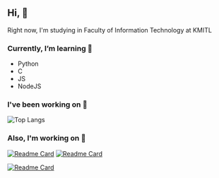 ## Hi, 🤌
Right now, I'm studying in Faculty of Information Technology at KMITL

### Currently, I’m learning 🌱
* Python
* C
* JS
* NodeJS

### I've been working on 💾
![Top Langs](https://github-readme-stats.vercel.app/api/top-langs/?username=kawaiiow&layout=compact&theme=dark)
</br>

### Also, I'm working on 🔨
[![Readme Card](https://github-readme-stats.vercel.app/api/pin/?username=kawaiiow&repo=IT_KMITL_PSCP24&theme=dark)](https://github.com/Kawaiiow/IT_KMITL_PSCP24)
[![Readme Card](https://github-readme-stats.vercel.app/api/pin/?username=kawaiiow&repo=Sort_Swap_Salty&theme=dark)](https://github.com/Kawaiiow/Sort_Swap_Salty)
</br>

[![Readme Card](https://github-readme-stats.vercel.app/api/pin/?username=kawaiiow&repo=C_Sideclimb&theme=dark)](https://github.com/Kawaiiow/Sort_Swap_Salty)
